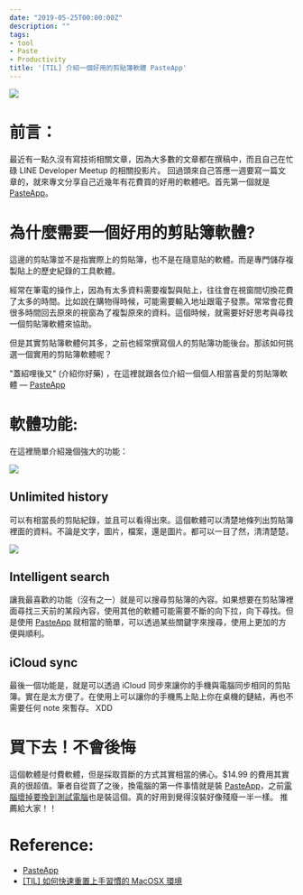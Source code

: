 ```yaml
---
date: "2019-05-25T00:00:00Z"
description: ""
tags:
- tool
- Paste
- Productivity
title: '[TIL] 介紹一個好用的剪貼簿軟體 PasteApp'
---
```


![](../images/2019/paste1.png)



# 前言：

最近有一點久沒有寫技術相關文章，因為大多數的文章都在撰稿中，而且自己在忙碌 LINE Developer Meetup 的相關投影片。 回過頭來自己答應一週要寫一篇文章的，就來專文分享自己近幾年有花費買的好用的軟體吧。首先第一個就是 [PasteApp](https://pasteapp.me/)。



# 為什麼需要一個好用的剪貼簿軟體?

這邊的剪貼簿並不是指實際上的剪貼簿，也不是在隨意貼的軟體。而是專門儲存複製貼上的歷史紀錄的工具軟體。

經常在筆電的操作上，因為有太多資料需要複製與貼上，往往會在視窗間切換花費了太多的時間。比如說在購物得時候，可能需要輸入地址跟電子發票。常常會花費很多時間回去原來的視窗為了複製原來的資料。這個時候，就需要好好思考與尋找一個剪貼簿軟體來協助。

但是其實剪貼簿軟體何其多，之前也經常撰寫個人的剪貼簿功能後台。那該如何挑選一個實用的剪貼簿軟體呢？

"蓋紹哩後又" (介紹你好藥) ，在這裡就跟各位介紹一個個人相當喜愛的剪貼簿軟體 — [PasteApp](https://pasteapp.me/)



# 軟體功能:

在這裡簡單介紹幾個強大的功能：

![](../images/2019/paste3.png)

## Unlimited history

可以有相當長的剪貼紀錄，並且可以看得出來。這個軟體可以清楚地條列出剪貼簿裡面的資料。不論是文字，圖片，檔案，還是圖片。都可以一目了然，清清楚楚。





![](../images/2019/paste2.png)

## Intelligent search

讓我最喜歡的功能（沒有之一）就是可以搜尋剪貼簿的內容。如果想要在剪貼簿裡面尋找三天前的某段內容，使用其他的軟體可能需要不斷的向下拉，向下尋找。但是使用 [PasteApp](https://pasteapp.me/) 就相當的簡單，可以透過某些關鍵字來搜尋，使用上更加的方便與順利。

## iCloud sync

最後一個功能是，就是可以透過 iCloud 同步來讓你的手機與電腦同步相同的剪貼簿。實在是太方便了。在使用上可以讓你的手機馬上貼上你在桌機的鏈結，再也不需要任何 note 來暫存。 XDD



# 買下去！不會後悔

這個軟體是付費軟體，但是採取買斷的方式其實相當的佛心。$14.99  的費用其實真的很超值。筆者自從買了之後，換電腦的第一件事情就是裝 [PasteApp](https://pasteapp.me/)，之前[電腦壞掉要換到測試電腦](http://www.evanlin.com/til-restore-nb/)也是裝這個。真的好用到覺得沒裝好像殘廢一半一樣。 推薦給大家！！



# Reference:

-   [PasteApp](https://pasteapp.me/)
-   [[TIL] 如何快速重置上手習慣的 MacOSX 環境](http://www.evanlin.com/til-restore-nb/)
